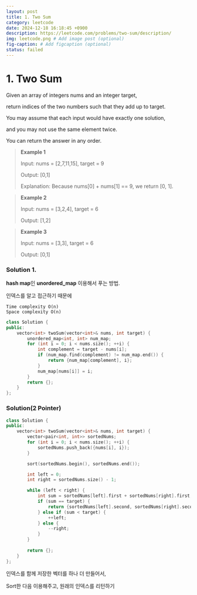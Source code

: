 ```yaml
---
layout: post
title: 1. Two Sum
category: leetcode
date: 2024-12-18 16:18:45 +0900
description: https://leetcode.com/problems/two-sum/description/
img: leetcode.png # Add image post (optional)
fig-caption: # Add figcaption (optional)
status: failed
---
```


            
# 1. Two Sum 

Given an array of integers nums and an integer target, 

return indices of the two numbers such that they add up to target.

You may assume that each input would have exactly one solution, 

and you may not use the same element twice.

You can return the answer in any order.

> **Example 1**
> 
> Input: nums = [2,7,11,15], target = 9
> 
> Output: [0,1]
> 
> Explanation: Because nums[0] + nums[1] == 9, we return [0, 1].

> **Example 2**
> 
> Input: nums = [3,2,4], target = 6
> 
> Output: [1,2]

> **Example 3**
> 
> Input: nums = [3,3], target = 6
> 
> Output: [0,1]



### Solution 1.

**hash map**인 **unordered_map** 이용해서 푸는 방법.

인덱스를 알고 접근하기 때문에 

    Time complexity O(n)
    Space complexity O(n)

```cpp
class Solution {
public:
    vector<int> twoSum(vector<int>& nums, int target) {
        unordered_map<int, int> num_map;
        for (int i = 0; i < nums.size(); ++i) {
            int complement = target - nums[i];
            if (num_map.find(complement) != num_map.end()) {
                return {num_map[complement], i};
            }
            num_map[nums[i]] = i;
        }
        return {};
    }
};
```

### Solution(2 Pointer)
```cpp
class Solution {
public:
    vector<int> twoSum(vector<int>& nums, int target) {
        vector<pair<int, int>> sortedNums;
        for (int i = 0; i < nums.size(); ++i) {
            sortedNums.push_back({nums[i], i});
        }

        sort(sortedNums.begin(), sortedNums.end());

        int left = 0;
        int right = sortedNums.size() - 1;

        while (left < right) {
            int sum = sortedNums[left].first + sortedNums[right].first;
            if (sum == target) {
                return {sortedNums[left].second, sortedNums[right].second};
            } else if (sum < target) {
                ++left;
            } else {
                --right;
            }
        }
        
        return {};
    }
};
```
인덱스를 함께 저장한 벡터를 하나 더 만들어서, 

Sort한 다음 이용해주고, 원래의 인덱스를 리턴하기
